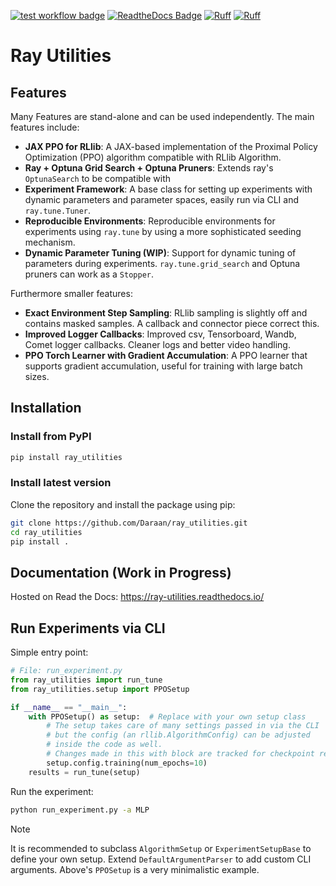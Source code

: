 [![test workflow badge](https://github.com/Daraan/ray_utilities/actions/workflows/run_tests.yml/badge.svg)](https://github.com/Daraan/ray_utilities/actions)
[![ReadtheDocs Badge](https://app.readthedocs.org/projects/ray-utilities/badge/?version=latest&style=flat)](https://app.readthedocs.org/projects/ray-utilities/)
[![Ruff](https://img.shields.io/endpoint?url=https://raw.githubusercontent.com/astral-sh/ruff/main/assets/badge/v2.json)](https://github.com/astral-sh/ruff)
[![Ruff](https://img.shields.io/endpoint?url=https://raw.githubusercontent.com/astral-sh/ruff/main/assets/badge/format.json)](https://github.com/astral-sh/ruff)

# Ray Utilities

## Features

Many Features are stand-alone and can be used independently. The main features include:

- **JAX PPO for RLlib**: A JAX-based implementation of the Proximal Policy Optimization (PPO) algorithm compatible with RLlib Algorithm.
- **Ray + Optuna Grid Search + Optuna Pruners**: Extends ray's `OptunaSearch` to be compatible with 
- **Experiment Framework**: A base class for setting up experiments with dynamic parameters and parameter spaces, easily run via CLI and `ray.tune.Tuner`.
- **Reproducible Environments**: Reproducible environments for experiments using `ray.tune` by using a more sophisticated seeding mechanism.
- **Dynamic Parameter Tuning (WIP)**: Support for dynamic tuning of parameters during experiments.
    `ray.tune.grid_search` and Optuna pruners can work as a `Stopper`.

Furthermore smaller features:

- **Exact Environment Step Sampling**: RLlib sampling is slightly off and contains masked samples. A callback and connector piece correct this.
- **Improved Logger Callbacks**: Improved csv, Tensorboard, Wandb, Comet logger callbacks. Cleaner logs and better video handling.
- **PPO Torch Learner with Gradient Accumulation**: A PPO learner that supports gradient accumulation, useful for training with large batch sizes.

## Installation

### Install from PyPI

```bash
pip install ray_utilities
```

### Install latest version

Clone the repository and install the package using pip:

```bash
git clone https://github.com/Daraan/ray_utilities.git
cd ray_utilities
pip install .
```

## Documentation (Work in Progress)

Hosted on Read the Docs: https://ray-utilities.readthedocs.io/

## Run Experiments via CLI

Simple entry point:

```python
# File: run_experiment.py
from ray_utilities import run_tune
from ray_utilities.setup import PPOSetup

if __name__ == "__main__":
    with PPOSetup() as setup:  # Replace with your own setup class
        # The setup takes care of many settings passed in via the CLI
        # but the config (an rllib.AlgorithmConfig) can be adjusted
        # inside the code as well.
        # Changes made in this with block are tracked for checkpoint reloads
        setup.config.training(num_epochs=10)
    results = run_tune(setup)
```

Run the experiment:

```bash
python run_experiment.py -a MLP
```

> [!NOTE]  
> It is recommended to subclass `AlgorithmSetup` or `ExperimentSetupBase` to define your own setup. Extend `DefaultArgumentParser` to add custom CLI arguments. Above's `PPOSetup` is a very minimalistic example.
